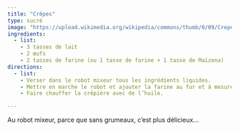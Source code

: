 ```yaml
---
title: "Crêpes"
type: sucré
image: "https://upload.wikimedia.org/wikipedia/commons/thumb/0/09/Crepes_dsc07085.jpg/1920px-Crepes_dsc07085.jpg"
ingredients:
  - list:
    - 3 tasses de lait
    - 2 œufs
    - 2 tasses de farine (ou 1 tasse de farine + 1 tasse de Maïzena)
directions:
  - list:
    - Verser dans le robot mixeur tous les ingrédients liquides.
    - Mettre en marche le robot et ajouter la farine au fur et à mesure du mixage.
    - Faire chauffer la crêpière avec de l’huile.

---
```


Au robot mixeur, parce que sans grumeaux, c’est plus
délicieux...
